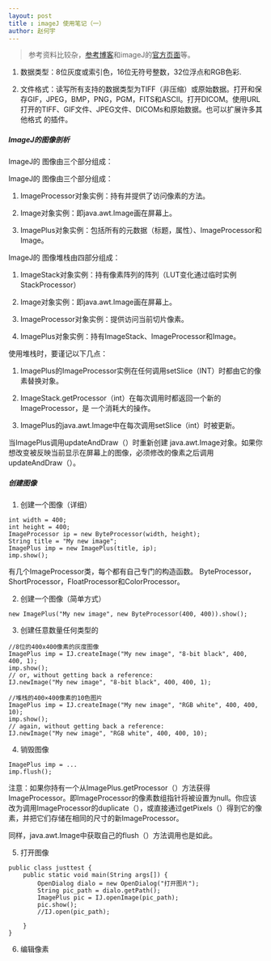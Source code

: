 ```yaml
---
layout: post
title : imageJ 使用笔记（一）
author: 赵何宇
---
```


> 参考资料比较杂，[参考博客](https://www.cnblogs.com/zhangshucheng/p/3718560.html)和imageJ的[官方页面](https://imagej.nih.gov/ij/)等。

1. 数据类型：8位灰度或索引色，16位无符号整数，32位浮点和RGB色彩.

2. 文件格式：读写所有支持的数据类型为TIFF（非压缩）或原始数据。打开和保存GIF，JPEG，BMP，PNG，PGM，FITS和ASCII。打开DICOM。使用URL打开的TIFF、GIF文件、JPEG文件、DICOMs和原始数据。也可以扩展许多其他格式 的插件。

##### ImageJ的图像剖析

ImageJ的 图像由三个部分组成：

ImageJ的 图像由三个部分组成：

1. ImageProcessor对象实例：持有并提供了访问像素的方法。

2. Image对象实例：即java.awt.Image画在屏幕上。

3. ImagePlus对象实例：包括所有的元数据（标题，属性）、ImageProcessor和Image。

ImageJ的 图像堆栈由四部分组成：

1. ImageStack对象实例：持有像素阵列的阵列（LUT变化通过临时实例StackProcessor）

2. Image对象实例：即java.awt.Image画在屏幕上。

3. ImageProcessor对象实例：提供访问当前切片像素。

4. ImagePlus对象实例：持有ImageStack、ImageProcessor和Image。

使用堆栈时，要谨记以下几点：

1. ImagePlus的ImageProcessor实例在任何调用setSlice（INT）时都由它的像素替换对象。

2. ImageStack.getProcessor（int）在每次调用时都返回一个新的ImageProcessor，是 一个消耗大的操作。

3. ImagePlus的java.awt.Image中在每次调用setSlice（int）时被更新。

当ImagePlus调用updateAndDraw（）时重新创建 java.awt.Image对象。如果你想改变被反映当前显示在屏幕上的图像，必须修改的像素之后调用updateAndDraw（）。

##### 创建图像

1. 创建一个图像（详细）

```
int width = 400;  
int height = 400;  
ImageProcessor ip = new ByteProcessor(width, height);  
String title = "My new image";  
ImagePlus imp = new ImagePlus(title, ip);  
imp.show();  
```
有几个ImageProcessor类，每个都有自己专门的构造函数。
ByteProcessor，ShortProcessor，FloatProcessor和ColorProcessor。

2. 创建一个图像（简单方式）

```
new ImagePlus("My new image", new ByteProcessor(400, 400)).show(); 
```

3. 创建任意数量任何类型的

```
//8位的400x400像素的灰度图像
ImagePlus imp = IJ.createImage("My new image", "8-bit black", 400, 400, 1);
imp.show();
// or, without getting back a reference:
IJ.newImage("My new image", "8-bit black", 400, 400, 1);
```
 
```
//堆栈的400×400像素的10色图片
ImagePlus imp = IJ.createImage("My new image", "RGB white", 400, 400, 10);  
imp.show();  
// again, without getting back a reference:  
IJ.newImage("My new image", "RGB white", 400, 400, 10); 
```

4. 销毁图像
```
ImagePlus imp = ...  
imp.flush();  
```
注意：如果你持有一个从ImagePlus.getProcessor（）方法获得ImageProcessor。即ImageProcessor的像素数组指针将被设置为null。你应该改为调用ImageProcessor的duplicate（），或直接通过getPixels（）得到它的像素，并把它们存储在相同的尺寸的新ImageProcessor。

同样，java.awt.Image中获取自己的flush（）方法调用也是如此。

5. 打开图像

```
public class justtest {
	public static void main(String args[]) {
		OpenDialog dialo = new OpenDialog("打开图片");
		String pic_path = dialo.getPath();
		ImagePlus pic = IJ.openImage(pic_path);
		pic.show();
		//IJ.open(pic_path);
		
	}
}
```
6. 编辑像素








